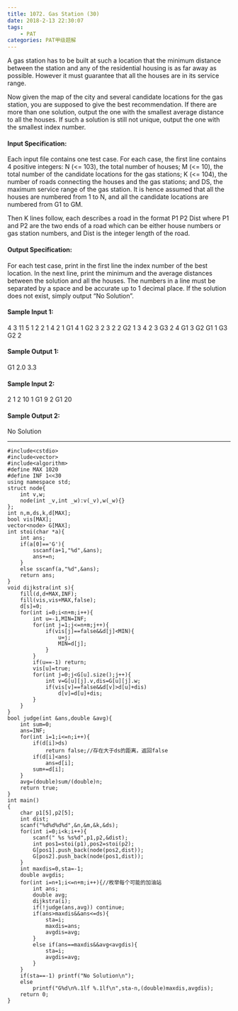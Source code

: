 ```yaml
---
title: 1072. Gas Station (30)
date: 2018-2-13 22:30:07
tags: 
	- PAT
categories: PAT甲级题解
---
```


A gas station has to be built at such a location that the minimum distance between the station and any of the residential housing is as far away as possible. However it must guarantee that all the houses are in its service range.

Now given the map of the city and several candidate locations for the gas station, you are supposed to give the best recommendation. If there are more than one solution, output the one with the smallest average distance to all the houses. If such a solution is still not unique, output the one with the smallest index number.

#### Input Specification:

Each input file contains one test case. For each case, the first line contains 4 positive integers: N (<= 103), the total number of houses; M (<= 10), the total number of the candidate locations for the gas stations; K (<= 104), the number of roads connecting the houses and the gas stations; and DS, the maximum service range of the gas station. It is hence assumed that all the houses are numbered from 1 to N, and all the candidate locations are numbered from G1 to GM.

Then K lines follow, each describes a road in the format
P1 P2 Dist
where P1 and P2 are the two ends of a road which can be either house numbers or gas station numbers, and Dist is the integer length of the road.

#### Output Specification:

For each test case, print in the first line the index number of the best location. In the next line, print the minimum and the average distances between the solution and all the houses. The numbers in a line must be separated by a space and be accurate up to 1 decimal place. If the solution does not exist, simply output “No Solution”.

#### Sample Input 1:
4 3 11 5
1 2 2
1 4 2
1 G1 4
1 G2 3
2 3 2
2 G2 1
3 4 2
3 G3 2
4 G1 3
G2 G1 1
G3 G2 2
#### Sample Output 1:
G1
2.0 3.3
#### Sample Input 2:
2 1 2 10
1 G1 9
2 G1 20
#### Sample Output 2:
No Solution
***

```
#include<cstdio>
#include<vector>
#include<algorithm>
#define MAX 1020
#define INF 1<<30
using namespace std;
struct node{
    int v,w;
    node(int _v,int _w):v(_v),w(_w){}
};
int n,m,ds,k,d[MAX];
bool vis[MAX];
vector<node> G[MAX];
int stoi(char *a){
    int ans;
    if(a[0]=='G'){
        sscanf(a+1,"%d",&ans);
        ans+=n;
    }
    else sscanf(a,"%d",&ans);
    return ans;
}
void dijkstra(int s){
    fill(d,d+MAX,INF);
    fill(vis,vis+MAX,false);
    d[s]=0;
    for(int i=0;i<n+m;i++){
        int u=-1,MIN=INF;
        for(int j=1;j<=n+m;j++){
            if(vis[j]==false&&d[j]<MIN){
                u=j;
                MIN=d[j];
            }
        }
        if(u==-1) return;
        vis[u]=true;
        for(int j=0;j<G[u].size();j++){
            int v=G[u][j].v,dis=G[u][j].w;
            if(vis[v]==false&&d[v]>d[u]+dis)
                d[v]=d[u]+dis;
        }
    }
}
bool judge(int &ans,double &avg){
    int sum=0;
    ans=INF;
    for(int i=1;i<=n;i++){
        if(d[i]>ds) 
            return false;//存在大于ds的距离，返回false
        if(d[i]<ans)
            ans=d[i];
        sum+=d[i];
    }
    avg=(double)sum/(double)n;
    return true;
}
int main()
{
    char p1[5],p2[5];
    int dist;
    scanf("%d%d%d%d",&n,&m,&k,&ds);
    for(int i=0;i<k;i++){
        scanf(" %s %s%d",p1,p2,&dist);
        int pos1=stoi(p1),pos2=stoi(p2);
        G[pos1].push_back(node(pos2,dist));
        G[pos2].push_back(node(pos1,dist));
    }   
    int maxdis=0,sta=-1;
    double avgdis;
    for(int i=n+1;i<=n+m;i++){//枚举每个可能的加油站
        int ans;
        double avg;
        dijkstra(i);
        if(!judge(ans,avg)) continue;
        if(ans>maxdis&&ans<=ds){
            sta=i;
            maxdis=ans;
            avgdis=avg;
        }
        else if(ans==maxdis&&avg<avgdis){
            sta=i;
            avgdis=avg;
        }
    }
    if(sta==-1) printf("No Solution\n");
    else
        printf("G%d\n%.1lf %.1lf\n",sta-n,(double)maxdis,avgdis);
    return 0;
}
```
